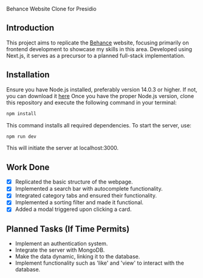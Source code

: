 Behance Website Clone for Presidio

## Introduction 
This project aims to replicate the [Behance](https://www.behance.net/) website, focusing primarily on frontend development to showcase my skills in this area. Developed using Next.js, it serves as a precursor to a planned full-stack implementation.

## Installation
Ensure you have Node.js installed, preferably version 14.0.3 or higher. If not, you can download it [here](https://nodejs.org/en/) Once you have the proper Node.js version, clone this repository and execute the following command in your terminal:
```bash
npm install
```
This command installs all required dependencies. To start the server, use:
```bash
npm run dev
```
This will initiate the server at localhost:3000.


## Work Done
- [X] Replicated the basic structure of the webpage.
- [X] Implemented a search bar with autocomplete functionality.
- [X] Integrated category tabs and ensured their functionality.
- [X] Implemented a sorting filter and made it functional.
- [X] Added a modal triggered upon clicking a card.

## Planned Tasks (If Time Permits)
- Implement an authentication system.
- Integrate the server with MongoDB.
- Make the data dynamic, linking it to the database.
- Implement functionality such as 'like' and 'view' to interact with the database.

